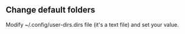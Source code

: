 ## Change default folders

Modify ~/.config/user-dirs.dirs file (it's a text file) and set your value. 

